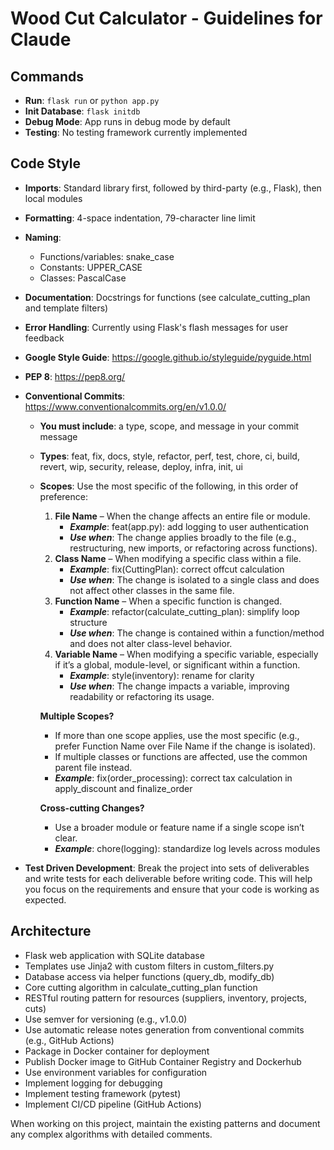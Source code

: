 # Wood Cut Calculator - Guidelines for Claude

## Commands

- **Run**: `flask run` or `python app.py`
- **Init Database**: `flask initdb`
- **Debug Mode**: App runs in debug mode by default
- **Testing**: No testing framework currently implemented

## Code Style

- **Imports**: Standard library first, followed by third-party (e.g., Flask), then local modules
- **Formatting**: 4-space indentation, 79-character line limit
- **Naming**:
  - Functions/variables: snake_case
  - Constants: UPPER_CASE
  - Classes: PascalCase
- **Documentation**: Docstrings for functions (see calculate_cutting_plan and template filters)
- **Error Handling**: Currently using Flask's flash messages for user feedback
- **Google Style Guide**: <https://google.github.io/styleguide/pyguide.html>
- **PEP 8**: <https://pep8.org/>
- **Conventional Commits**: <https://www.conventionalcommits.org/en/v1.0.0/>
  - **You must include**: a type, scope, and message in your commit message
  - **Types**: feat, fix, docs, style, refactor, perf, test, chore, ci, build,
    revert, wip, security, release, deploy, infra, init, ui
  - **Scopes**: Use the most specific of the following, in this order of preference:
    1. **File Name** – When the change affects an entire file or module.
        - ***Example***: feat(app.py): add logging to user authentication
        - ***Use when***: The change applies broadly to the file (e.g., restructuring, new imports, or refactoring across functions).
    2. **Class Name** – When modifying a specific class within a file.
        - ***Example***: fix(CuttingPlan): correct offcut calculation
        - ***Use when***: The change is isolated to a single class and does not affect other classes in the same file.
    3. **Function Name** – When a specific function is changed.
        - ***Example***: refactor(calculate_cutting_plan): simplify loop structure
        - ***Use when***: The change is contained within a function/method and does not alter class-level behavior.
    4. **Variable Name** – When modifying a specific variable, especially if it’s a
       global, module-level, or significant within a function.
        - ***Example***: style(inventory): rename for clarity
        - ***Use when***: The change impacts a variable, improving readability or refactoring its usage.

    **Multiple Scopes?**

    - If more than one scope applies, use the most specific (e.g., prefer Function Name over File Name if the change is isolated).
    - If multiple classes or functions are affected, use the common parent file instead.
    - ***Example***: fix(order_processing): correct tax calculation in apply_discount and finalize_order

    **Cross-cutting Changes?**

    - Use a broader module or feature name if a single scope isn’t clear.
    - ***Example***: chore(logging): standardize log levels across modules
  
- **Test Driven Development**: Break the project into sets of deliverables and write tests for each deliverable before writing code. This will help you focus on the requirements and ensure that your code is working as expected.

## Architecture

- Flask web application with SQLite database
- Templates use Jinja2 with custom filters in custom_filters.py
- Database access via helper functions (query_db, modify_db)
- Core cutting algorithm in calculate_cutting_plan function
- RESTful routing pattern for resources (suppliers, inventory, projects, cuts)
- Use semver for versioning (e.g., v1.0.0)
- Use automatic release notes generation from conventional commits (e.g., GitHub Actions)
- Package in Docker container for deployment
- Publish Docker image to GitHub Container Registry and Dockerhub
- Use environment variables for configuration
- Implement logging for debugging
- Implement testing framework (pytest)
- Implement CI/CD pipeline (GitHub Actions)

When working on this project, maintain the existing patterns and document any complex algorithms with detailed comments.
